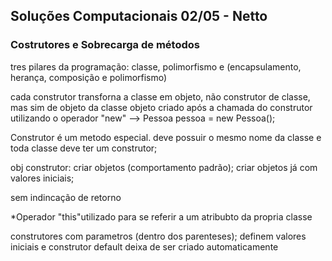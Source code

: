 ## Soluções Computacionais 02/05 - Netto

### Costrutores e Sobrecarga de métodos

tres pilares da programação: classe, polimorfismo e (encapsulamento, herança, composição e polimorfismo)

cada construtor transforna a classe em objeto, não construtor de classe, mas sim de objeto da classe
objeto criado após a chamada do construtor utilizando o operador "new" --> Pessoa pessoa = new Pessoa();

Construtor é um metodo especial. deve possuir o mesmo nome da classe e toda classe deve ter um construtor;

obj construtor: criar objetos (comportamento padrão); criar objetos já com valores iniciais; 

sem indincação de retorno

*Operador "this"utilizado para se referir a um atribubto da propria classe

construtores com parametros (dentro dos parenteses); definem valores iniciais e construtor default deixa de ser criado automaticamente
